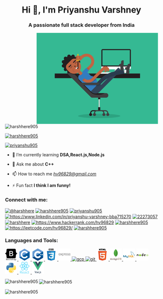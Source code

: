 <h1 align="center">Hi 👋, I'm Priyanshu Varshney</h1>
<h3 align="center">A passionate full stack developer from India</h3>
<img align="right" alt="coding" width="400" src="https://github.com/harshhere905/harshhere905/blob/main/5eKX.gif">
<p align="left"> <img src="https://komarev.com/ghpvc/?username=harshhere905&label=Profile%20views&color=0e75b6&style=flat" alt="harshhere905" /> </p>

<p align="left"> <a href="https://github.com/ryo-ma/github-profile-trophy"><img src="https://github-profile-trophy.vercel.app/?username=harshhere905" alt="harshhere905" /></a> </p>

<p align="left"> <a href="https://twitter.com/priyanshu905" target="blank"><img src="https://img.shields.io/twitter/follow/priyanshu905?logo=twitter&style=for-the-badge" alt="priyanshu905" /></a> </p>

- 🌱 I’m currently learning **DSA,React.js,Node.js**

- 💬 Ask me about **C++**

- 📫 How to reach me *hv96829@gmail.com*

- ⚡ Fun fact **I think I am funny!**

<h3 align="left">Connect with me:</h3>
<p align="left">
<a href="https://codepen.io/@harshhere" target="blank"><img align="center" src="https://raw.githubusercontent.com/rahuldkjain/github-profile-readme-generator/master/src/images/icons/Social/codepen.svg" alt="@harshhere" height="30" width="40" /></a>
<a href="https://dev.to/harshhere905" target="blank"><img align="center" src="https://raw.githubusercontent.com/rahuldkjain/github-profile-readme-generator/master/src/images/icons/Social/devto.svg" alt="harshhere905" height="30" width="40" /></a>
<a href="https://twitter.com/priyanshu905" target="blank"><img align="center" src="https://raw.githubusercontent.com/rahuldkjain/github-profile-readme-generator/master/src/images/icons/Social/twitter.svg" alt="priyanshu905" height="30" width="40" /></a>
<a href="https://linkedin.com/in/https://www.linkedin.com/in/priyanshu-varshney-bba715270" target="blank"><img align="center" src="https://raw.githubusercontent.com/rahuldkjain/github-profile-readme-generator/master/src/images/icons/Social/linked-in-alt.svg" alt="https://www.linkedin.com/in/priyanshu-varshney-bba715270" height="30" width="40" /></a>
<a href="https://stackoverflow.com/users/22273057" target="blank"><img align="center" src="https://raw.githubusercontent.com/rahuldkjain/github-profile-readme-generator/master/src/images/icons/Social/stack-overflow.svg" alt="22273057" height="30" width="40" /></a>
<a href="https://www.codechef.com/users/harshhere" target="blank"><img align="center" src="https://cdn.jsdelivr.net/npm/simple-icons@3.1.0/icons/codechef.svg" alt="harshhere" height="30" width="40" /></a>
<a href="https://www.hackerrank.com/https://www.hackerrank.com/hv96829" target="blank"><img align="center" src="https://raw.githubusercontent.com/rahuldkjain/github-profile-readme-generator/master/src/images/icons/Social/hackerrank.svg" alt="https://www.hackerrank.com/hv96829" height="30" width="40" /></a>
<a href="https://codeforces.com/profile/harshhere905" target="blank"><img align="center" src="https://raw.githubusercontent.com/rahuldkjain/github-profile-readme-generator/master/src/images/icons/Social/codeforces.svg" alt="harshhere905" height="30" width="40" /></a>
<a href="https://www.leetcode.com/https://leetcode.com/hv96829/" target="blank"><img align="center" src="https://raw.githubusercontent.com/rahuldkjain/github-profile-readme-generator/master/src/images/icons/Social/leet-code.svg" alt="https://leetcode.com/hv96829/" height="30" width="40" /></a>
<a href="https://auth.geeksforgeeks.org/user/harshhere905" target="blank"><img align="center" src="https://raw.githubusercontent.com/rahuldkjain/github-profile-readme-generator/master/src/images/icons/Social/geeks-for-geeks.svg" alt="harshhere905" height="30" width="40" /></a>
</p>

<h3 align="left">Languages and Tools:</h3>
<p align="left"> <a href="https://getbootstrap.com" target="_blank" rel="noreferrer"> <img src="https://raw.githubusercontent.com/devicons/devicon/master/icons/bootstrap/bootstrap-plain-wordmark.svg" alt="bootstrap" width="40" height="40"/> </a> <a href="https://www.cprogramming.com/" target="_blank" rel="noreferrer"> <img src="https://raw.githubusercontent.com/devicons/devicon/master/icons/c/c-original.svg" alt="c" width="40" height="40"/> </a> <a href="https://www.w3schools.com/cpp/" target="_blank" rel="noreferrer"> <img src="https://raw.githubusercontent.com/devicons/devicon/master/icons/cplusplus/cplusplus-original.svg" alt="cplusplus" width="40" height="40"/> </a> <a href="https://www.w3schools.com/css/" target="_blank" rel="noreferrer"> <img src="https://raw.githubusercontent.com/devicons/devicon/master/icons/css3/css3-original-wordmark.svg" alt="css3" width="40" height="40"/> </a> <a href="https://expressjs.com" target="_blank" rel="noreferrer"> <img src="https://raw.githubusercontent.com/devicons/devicon/master/icons/express/express-original-wordmark.svg" alt="express" width="40" height="40"/> </a> <a href="https://cloud.google.com" target="_blank" rel="noreferrer"> <img src="https://www.vectorlogo.zone/logos/google_cloud/google_cloud-icon.svg" alt="gcp" width="40" height="40"/> </a> <a href="https://git-scm.com/" target="_blank" rel="noreferrer"> <img src="https://www.vectorlogo.zone/logos/git-scm/git-scm-icon.svg" alt="git" width="40" height="40"/> </a> <a href="https://www.w3.org/html/" target="_blank" rel="noreferrer"> <img src="https://raw.githubusercontent.com/devicons/devicon/master/icons/html5/html5-original-wordmark.svg" alt="html5" width="40" height="40"/> </a> <a href="https://www.mongodb.com/" target="_blank" rel="noreferrer"> <img src="https://raw.githubusercontent.com/devicons/devicon/master/icons/mongodb/mongodb-original-wordmark.svg" alt="mongodb" width="40" height="40"/> </a> <a href="https://www.mysql.com/" target="_blank" rel="noreferrer"> <img src="https://raw.githubusercontent.com/devicons/devicon/master/icons/mysql/mysql-original-wordmark.svg" alt="mysql" width="40" height="40"/> </a> <a href="https://nodejs.org" target="_blank" rel="noreferrer"> <img src="https://raw.githubusercontent.com/devicons/devicon/master/icons/nodejs/nodejs-original-wordmark.svg" alt="nodejs" width="40" height="40"/> </a> <a href="https://www.python.org" target="_blank" rel="noreferrer"> <img src="https://raw.githubusercontent.com/devicons/devicon/master/icons/python/python-original.svg" alt="python" width="40" height="40"/> </a> <a href="https://reactjs.org/" target="_blank" rel="noreferrer"> <img src="https://raw.githubusercontent.com/devicons/devicon/master/icons/react/react-original-wordmark.svg" alt="react" width="40" height="40"/> </a> <a href="https://vuejs.org/" target="_blank" rel="noreferrer"> <img src="https://raw.githubusercontent.com/devicons/devicon/master/icons/vuejs/vuejs-original-wordmark.svg" alt="vuejs" width="40" height="40"/> </a> </p>

<p><img align="left" src="https://github-readme-stats.vercel.app/api/top-langs?username=harshhere905&show_icons=true&locale=en&layout=compact" alt="harshhere905" /></p>

<p>&nbsp;<img align="center" src="https://github-readme-stats.vercel.app/api?username=harshhere905&show_icons=true&locale=en" alt="harshhere905" /></p>

<p><img align="center" src="https://github-readme-streak-stats.herokuapp.com/?user=harshhere905&" alt="harshhere905" /></p>
